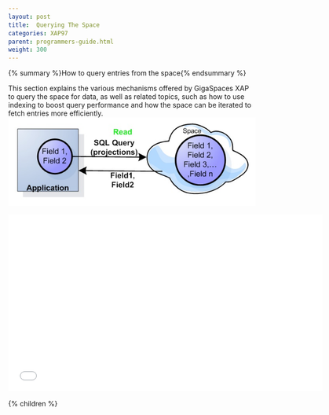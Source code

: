 ```yaml
---
layout: post
title:  Querying The Space
categories: XAP97
parent: programmers-guide.html
weight: 300
---
```


{% summary %}How to query entries from the space{% endsummary %}


This section explains the various mechanisms offered by GigaSpaces XAP to query the space for data, as well as related topics, such as how to use indexing to boost query performance and how the space can be iterated to fetch entries more efficiently.
![space-projections.jpg](/attachment_files/space-projections.jpg)

<iframe width="640" height="360" src="//www.youtube.com/embed/jC57mId3SMg?feature=player_detailpage" frameborder="0" allowfullscreen></iframe>

{% children %}
